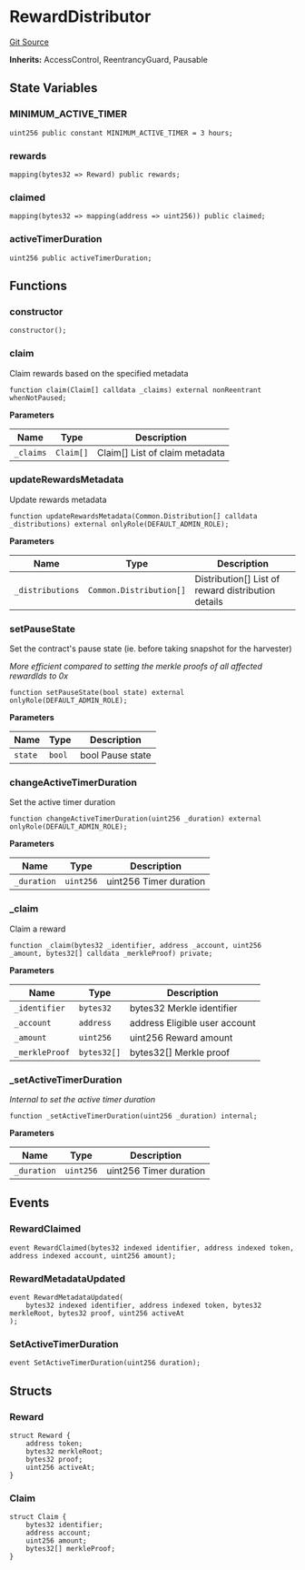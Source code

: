 # RewardDistributor
[Git Source](https://github.com/redacted-cartel/hidden-hand-contracts/blob/0eba12837f1598e3ade9a3211813a72a1e056947/contracts/RewardDistributor.sol)

**Inherits:**
AccessControl, ReentrancyGuard, Pausable


## State Variables
### MINIMUM_ACTIVE_TIMER

```solidity
uint256 public constant MINIMUM_ACTIVE_TIMER = 3 hours;
```


### rewards

```solidity
mapping(bytes32 => Reward) public rewards;
```


### claimed

```solidity
mapping(bytes32 => mapping(address => uint256)) public claimed;
```


### activeTimerDuration

```solidity
uint256 public activeTimerDuration;
```


## Functions
### constructor


```solidity
constructor();
```

### claim

Claim rewards based on the specified metadata


```solidity
function claim(Claim[] calldata _claims) external nonReentrant whenNotPaused;
```
**Parameters**

|Name|Type|Description|
|----|----|-----------|
|`_claims`|`Claim[]`| Claim[] List of claim metadata|


### updateRewardsMetadata

Update rewards metadata


```solidity
function updateRewardsMetadata(Common.Distribution[] calldata _distributions) external onlyRole(DEFAULT_ADMIN_ROLE);
```
**Parameters**

|Name|Type|Description|
|----|----|-----------|
|`_distributions`|`Common.Distribution[]`| Distribution[] List of reward distribution details|


### setPauseState

Set the contract's pause state (ie. before taking snapshot for the harvester)

*More efficient compared to setting the merkle proofs of all affected rewardIds to 0x*


```solidity
function setPauseState(bool state) external onlyRole(DEFAULT_ADMIN_ROLE);
```
**Parameters**

|Name|Type|Description|
|----|----|-----------|
|`state`|`bool`| bool  Pause state|


### changeActiveTimerDuration

Set the active timer duration


```solidity
function changeActiveTimerDuration(uint256 _duration) external onlyRole(DEFAULT_ADMIN_ROLE);
```
**Parameters**

|Name|Type|Description|
|----|----|-----------|
|`_duration`|`uint256`| uint256  Timer duration|


### _claim

Claim a reward


```solidity
function _claim(bytes32 _identifier, address _account, uint256 _amount, bytes32[] calldata _merkleProof) private;
```
**Parameters**

|Name|Type|Description|
|----|----|-----------|
|`_identifier`|`bytes32`|  bytes32    Merkle identifier|
|`_account`|`address`|     address    Eligible user account|
|`_amount`|`uint256`|      uint256    Reward amount|
|`_merkleProof`|`bytes32[]`| bytes32[]  Merkle proof|


### _setActiveTimerDuration

*Internal to set the active timer duration*


```solidity
function _setActiveTimerDuration(uint256 _duration) internal;
```
**Parameters**

|Name|Type|Description|
|----|----|-----------|
|`_duration`|`uint256`| uint256  Timer duration|


## Events
### RewardClaimed

```solidity
event RewardClaimed(bytes32 indexed identifier, address indexed token, address indexed account, uint256 amount);
```

### RewardMetadataUpdated

```solidity
event RewardMetadataUpdated(
    bytes32 indexed identifier, address indexed token, bytes32 merkleRoot, bytes32 proof, uint256 activeAt
);
```

### SetActiveTimerDuration

```solidity
event SetActiveTimerDuration(uint256 duration);
```

## Structs
### Reward

```solidity
struct Reward {
    address token;
    bytes32 merkleRoot;
    bytes32 proof;
    uint256 activeAt;
}
```

### Claim

```solidity
struct Claim {
    bytes32 identifier;
    address account;
    uint256 amount;
    bytes32[] merkleProof;
}
```

